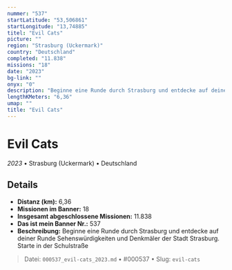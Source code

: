 ```yaml
---
nummer: "537"
startLatitude: "53,506861"
startLongitude: "13,74885"
titel: "Evil Cats"
picture: ""
region: "Strasburg (Uckermark)"
country: "Deutschland"
completed: "11.838"
missions: "18"
date: "2023"
bg-link: ""
onyx: "0"
description: "Beginne eine Runde durch Strasburg und entdecke auf deiner Runde Sehenswürdigkeiten und Denkmäler der Stadt Strasburg. Starte in der Schulstraße"
lengthKMeters: "6,36"
umap: ""
title: "Evil Cats"
---
```

# Evil Cats

*2023* • Strasburg (Uckermark) • Deutschland



## Details
- **Distanz (km):** 6,36
- **Missionen im Banner:** 18
- **Insgesamt abgeschlossene Missionen:** 11.838
- **Das ist mein Banner Nr.:** 537
- **Beschreibung:** Beginne eine Runde durch Strasburg und entdecke auf deiner Runde Sehenswürdigkeiten und Denkmäler der Stadt Strasburg. Starte in der Schulstraße



> Datei: `000537_evil-cats_2023.md` • #000537 • Slug: `evil-cats`
